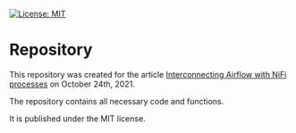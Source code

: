 [![License: MIT](https://img.shields.io/github/license/CribberSix/nifi-airflow-connection?style=flat-square)](https://github.com/CribberSix/nifi-airflow-connection/blob/main/LICENSE)



# Repository

This repository was created for the article [Interconnecting Airflow with NiFi processes](https://cribbersix.github.io/python/2021/10/14/Airflow-to-NiFi-and-back.html) on October 24th, 2021.

The repository contains all necessary code and functions.

It is published under the MIT license.
